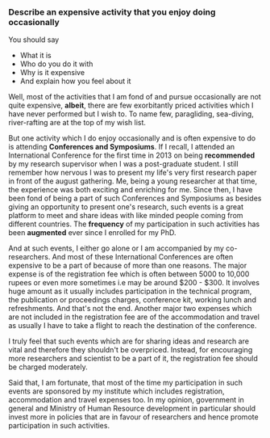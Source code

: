 ### Describe an expensive activity that you enjoy doing occasionally

You should say
- What it is
- Who do you do it with
- Why is it expensive
- And explain how you feel about it

Well, most of the activities that I am fond of and pursue occasionally are not quite expensive, **albeit**, there are few exorbitantly priced activities which I have never performed but I wish to. To name few, paragliding, sea-diving, river-rafting are at the top of my wish list.

But one activity which I do enjoy occasionally and is often expensive to do is attending **Conferences and Symposiums**. If I recall, I attended an International Conference for the first time in 2013 on being **recommended** by my research supervisor when I was a post-graduate student. I still remember how nervous I was to present my life's very first research paper in front of the august gathering. Me, being a young researcher at that time, the experience was both exciting and enriching for me. Since then, I have been fond of being a part of such Conferences and Symposiums as besides giving an opportunity to present one's research, such events is a great platform to meet and share ideas with like minded people coming from different countries. The **frequency** of my participation in such activities has been **augmented** ever since I enrolled for my PhD.

And at such events, I either go alone or I am accompanied by my co-researchers. And most of these International Conferences are often expensive to be a part of because of more than one reasons. The major expense is of the registration fee which is often between 5000 to 10,000 rupees or even more sometimes i.e may be around $200 - $300. It involves huge amount as it usually includes participation in the technical program, the publication or proceedings charges, conference kit, working lunch and refreshments. And that's not the end. Another major two expenses which are not included in the registration fee are of the accommodation and travel as usually I have to take a flight to reach the destination of the conference.

I truly feel that such events which are for sharing ideas and research are vital and therefore they shouldn't be overpriced. Instead, for encouraging more researchers and scientist to be a part of it, the registration fee should be charged moderately.

Said that, I am fortunate, that most of the time my participation in such events are sponsored by my institute which includes registration, accommodation and travel expenses too. In my opinion, government in general and Ministry of Human Resource development in particular should invest more in policies that are in favour of researchers and hence promote participation in such activities.
